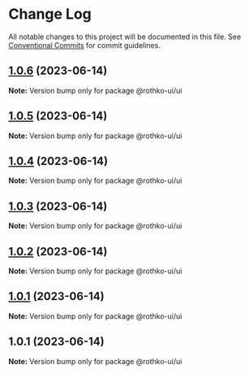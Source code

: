 # Change Log

All notable changes to this project will be documented in this file.
See [Conventional Commits](https://conventionalcommits.org) for commit guidelines.

## [1.0.6](https://github.com/luxo-ai/rothko-ui/compare/@rothko-ui/ui@1.0.5...@rothko-ui/ui@1.0.6) (2023-06-14)

**Note:** Version bump only for package @rothko-ui/ui

## [1.0.5](https://github.com/luxo-ai/rothko-ui/compare/@rothko-ui/ui@1.0.4...@rothko-ui/ui@1.0.5) (2023-06-14)

**Note:** Version bump only for package @rothko-ui/ui

## [1.0.4](https://github.com/luxo-ai/rothko-ui/compare/@rothko-ui/ui@1.0.3...@rothko-ui/ui@1.0.4) (2023-06-14)

**Note:** Version bump only for package @rothko-ui/ui

## [1.0.3](https://github.com/luxo-ai/rothko-ui/compare/@rothko-ui/ui@1.0.2...@rothko-ui/ui@1.0.3) (2023-06-14)

**Note:** Version bump only for package @rothko-ui/ui

## [1.0.2](https://github.com/luxo-ai/rothko-ui/compare/@rothko-ui/ui@1.0.1...@rothko-ui/ui@1.0.2) (2023-06-14)

**Note:** Version bump only for package @rothko-ui/ui

## [1.0.1](https://github.com/luxo-ai/rothko-ui/compare/@rothko-ui/ui@1.0.1...@rothko-ui/ui@1.0.1) (2023-06-14)

**Note:** Version bump only for package @rothko-ui/ui

## 1.0.1 (2023-06-14)

**Note:** Version bump only for package @rothko-ui/ui
